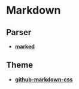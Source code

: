 # Markdown

## Parser

- [**marked**](https://github.com/chjj/marked)


## Theme

- [**github-markdown-css**](https://github.com/sindresorhus/github-markdown-css)